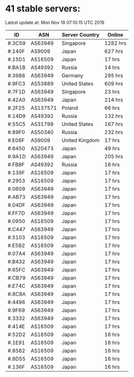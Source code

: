 # 41 stable servers:

Latest update at: Mon Nov 18 07:10:15 UTC 2019

| ID | ASN | Server Country | Online |
| -- | --- | -------------- | ------ |
| #.3C59 | AS63949 | Singapore | 1282 hrs |
| #.140F | AS9009 | Japan | 627 hrs |
| #.15D1 | AS16509 | Japan | 17 hrs |
| #.BA1B | AS49392 | Russia | 14 hrs |
| #.3988 | AS63949 | Germany | 295 hrs |
| #.9FC3 | AS53889 | United States | 609 hrs |
| #.7F1D | AS63949 | Singapore | 23 hrs |
| #.42A0 | AS63949 | Japan | 214 hrs |
| #.2F25 | AS137571 | Poland | 66 hrs |
| #.14D9 | AS49392 | Russia | 132 hrs |
| #.55C5 | AS31798 | United States | 167 hrs |
| #.89F0 | AS50340 | Russia | 232 hrs |
| #.E06F | AS9009 | United Kingdom | 17 hrs |
| #.6450 | AS20473 | Japan | 49 hrs |
| #.9A1D | AS63949 | Japan | 205 hrs |
| #.FB8F | AS49392 | Russia | 16 hrs |
| #.139F | AS16509 | Japan | 17 hrs |
| #.2953 | AS16509 | Japan | 17 hrs |
| #.0609 | AS63949 | Japan | 17 hrs |
| #.AB73 | AS63949 | Japan | 17 hrs |
| #.04DF | AS63949 | Japan | 17 hrs |
| #.FF7D | AS63949 | Japan | 17 hrs |
| #.0950 | AS16509 | Japan | 17 hrs |
| #.C447 | AS63949 | Japan | 17 hrs |
| #.5103 | AS16509 | Japan | 17 hrs |
| #.E5B2 | AS16509 | Japan | 17 hrs |
| #.07A4 | AS63949 | Japan | 17 hrs |
| #.B432 | AS63949 | Japan | 17 hrs |
| #.65FC | AS63949 | Japan | 17 hrs |
| #.CB79 | AS63949 | Japan | 17 hrs |
| #.E74C | AS63949 | Japan | 17 hrs |
| #.8C8A | AS63949 | Japan | 17 hrs |
| #.4496 | AS63949 | Japan | 17 hrs |
| #.9F69 | AS63949 | Japan | 17 hrs |
| #.3332 | AS63949 | Japan | 17 hrs |
| #.414E | AS16509 | Japan | 17 hrs |
| #.52D2 | AS16509 | Japan | 16 hrs |
| #.1E91 | AS16509 | Japan | 16 hrs |
| #.8562 | AS16509 | Japan | 16 hrs |
| #.8D55 | AS16509 | Japan | 16 hrs |
| #.136F | AS16509 | Japan | 16 hrs |

